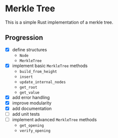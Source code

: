 # Merkle Tree
This is a simple Rust implementation of a merkle tree.

## Progression
- [x] define structures
    - `Node`
    - `MerkleTree`
- [x] implement basic `MerkleTree` methods
    - `build_from_height`
    - `insert`
    - `update_internal_nodes`
    - `get_root` 
    - `get_value`
- [x] add error handling
- [x] improve modularity
- [x] add documentation
- [ ] add unit tests
- [ ] implement advanced `MerkleTree` methods
    - `get_opening`
    - `verify_opening`
